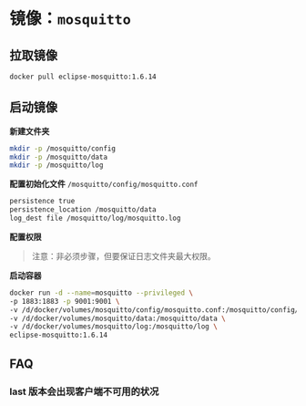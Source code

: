 # 镜像：`mosquitto`

## 拉取镜像

```bash
docker pull eclipse-mosquitto:1.6.14
```

## 启动镜像

**新建文件夹**

```bash
mkdir -p /mosquitto/config
mkdir -p /mosquitto/data
mkdir -p /mosquitto/log
```

**配置初始化文件** `/mosquitto/config/mosquitto.conf`

```bash
persistence true
persistence_location /mosquitto/data
log_dest file /mosquitto/log/mosquitto.log
```

**配置权限**

> 注意：非必须步骤，但要保证日志文件夹最大权限。

**启动容器**

```bash
docker run -d --name=mosquitto --privileged \
-p 1883:1883 -p 9001:9001 \
-v /d/docker/volumes/mosquitto/config/mosquitto.conf:/mosquitto/config/mosquitto.conf \
-v /d/docker/volumes/mosquitto/data:/mosquitto/data \
-v /d/docker/volumes/mosquitto/log:/mosquitto/log \
eclipse-mosquitto:1.6.14
```

## FAQ

### last 版本会出现客户端不可用的状况